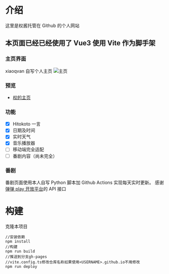 # 介绍

这里是权酱托管在 Github 的个人网站

## 本页面已经已经使用了 Vue3 使用 Vite 作为脚手架

### 主页界面

xiaoqvan 自写个人主页
![主页](/screenshots/1.png)

### 预览

- [权的主页](https://www.xiaoqvan.top)

### 功能

- [x] Hitokoto 一言
- [x] 日期及时间
- [x] 实时天气
- [x] 音乐播放器
- [ ] 移动端完全适配 
- [ ] 番剧内容（尚未完全）

### 番剧

番剧页面使用本人自写 Python 脚本加 Github Actions 实现每天实时更新。
感谢[弹弹 play 开放平台](https://github.com/kaedei/dandanplay-libraryindex/blob/master/api/OpenPlatform.md)的 API 接口

# 构建

克隆本项目
```bush
//安装依赖
npm install
//构建
npm run build
//推送到分支gh-pages
//vite.config.ts修改仓库名称如果使用<USERNAME>.github.io不用修改
npm run deploy
```
